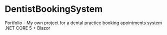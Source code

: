 # DentistBookingSystem
Portfolio - My own project for a dental practice booking apointments system .NET CORE 5 + Blazor
